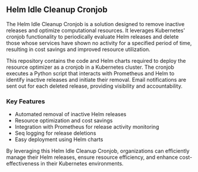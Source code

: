 ## Helm Idle Cleanup Cronjob

The Helm Idle Cleanup Cronjob is a solution designed to remove inactive releases and optimize computational resources. It leverages Kubernetes' cronjob functionality to periodically evaluate Helm releases and delete those whose services have shown no activity for a specified period of time, resulting in cost savings and improved resource utilization.

This repository contains the code and Helm charts required to deploy the resource optimizer as a cronjob in a Kubernetes cluster. The cronjob executes a Python script that interacts with Prometheus and Helm to identify inactive releases and initiate their removal. Email notifications are sent out for each deleted release, providing visibility and accountability.

### Key Features

- Automated removal of inactive Helm releases
- Resource optimization and cost savings
- Integration with Prometheus for release activity monitoring
- Seq logging for release deletions
- Easy deployment using Helm charts

By leveraging this Helm Idle Cleanup Cronjob, organizations can efficiently manage their Helm releases, ensure resource efficiency, and enhance cost-effectiveness in their Kubernetes environments.
